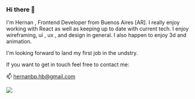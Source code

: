 ### Hi there 👋

I'm Hernan , Frontend Developer from Buenos Aires [AR]. I really enjoy working with React as well as keeping up to date with current tech. I enjoy wireframing, ui , ux , and design in general. I also happen to enjoy 3d and animation. 

I'm looking forward to land my first job in the undstry.

 If you want to get in touch feel free to contact me: 
 
 📫 hernanbp.hb@gmail.com
 
 <img src="https://github-readme-stats.vercel.app/api/top-langs?username=hernanbp&show_icons=true&theme=dark"/>
